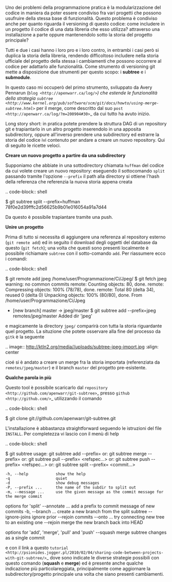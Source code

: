 <!--
.. title: Usare git subtree
.. slug: usare-git-subtree
.. date: 2010-05-12 00:00:00
.. tags: 
.. category: 
.. link: 
.. description: 
.. type: text
-->

Uno dei problemi della programmazione pratica è la modularizzazione del codice in maniera da poter essere condiviso fra vari progetti che possono usufruire della stessa base di funzionalità. Questo problema è condiviso anche per quanto riguarda il versioning di questo codice: come includere in un progetto il codice di una data libreria che esso utilizza? attraverso una installazione a parte oppure mantenendolo sotto la storia del progetto principale?

Tutti e due i casi hanno i loro pro e i loro contro, in entrambi i casi però si duplica la storia della libreria, rendendo difficoltoso includere nella storia ufficiale del progetto della stessa i cambiamenti che possono occorrere al codice per adattarlo alle funzionalità. Come strumento di versioning git mette a disposizione due strumenti per questo scopo: i **subtree** e i **submodule**.

In questo caso mi occuperò del primo strumento, sviluppato da Avery Pennarun (`blog <http://apenwarr.ca/log/>`_) che estende le funzionalità della strategia `subtree <http://www.kernel.org/pub/software/scm/git/docs/howto/using-merge-subtree.html>`_ per il merge, come descritto dal suo `post <http://apenwarr.ca/log/?m=200904#30>`_ da cui tutto ha avuto inizio.

Long story short: in pratica potete prendere la struttura DAG di un repository git e trapiantarlo in un altro progetto inserendolo in una apposita subdirectory, oppure all'inverso prendere una subdirectory ed estrarre la storia del codice ivi contenuto per andare a creare un nuovo repository. Qui di seguito le ricette veloci.

**Creare un nuovo progetto a partire da una subdirectory**

Supponiamo che abbiate in una sottodirectory chiamata ``huffman`` del codice da cui volete creare un nuovo repository: eseguendo il sottocomando ``split`` passando tramite l'opzione ``--prefix`` il path alla directory si ottiene l'hash della referenza che referenzia la nuova storia appena creata

.. code-block:: shell

 $ git subtree split --prefix=huffman
 78f0e2d39fffc2d56625b9b01e016054a91a7d44

Da questo è possibile trapiantare tramite una push.

**Unire un progetto**

Prima di tutto si necessita di aggiungere una referenza al repository esterno (``git remote add``) ed in seguito il download degli oggetti del database da questo (``git fetch``); una volta che questi sono presenti localmente è possibile richiamare ``subtree`` con il sotto-comando ``add``. Per riassumere ecco i comandi:

.. code-block:: shell

 $ git remote add jpeg /home/user/Programmazione/Ci/Jpeg/
 $ git fetch jpeg 
 warning: no common commits
 remote: Counting objects: 80, done.
 remote: Compressing objects: 100% (78/78), done.
 remote: Total 80 (delta 34), reused 0 (delta 0)
 Unpacking objects: 100% (80/80), done.
 From /home/user/Programmazione/Ci/Jpeg
  * [new branch]      master     -> jpeg/master
 $ git subtree add --prefix=jpeg remotes/jpeg/master
 Added dir 'jpeg'

e magicamente la directory ``jpeg/`` comparirà con tutta la storia riguardante quel progetto. La situzione che potete osservare alla fine del processo da ``gitk`` è la seguente

.. image:: http://ktln2.org/media//uploads/subtree-jpeg-import.jpg
 :align: center

cioé si è andato a creare un merge fra la storia importata (referenziata da ``remotes/jpeg/master``) e il branch ``master`` del progetto pre-esistente.

**Qualche parola in più**

Questo tool è possibile scaricarlo dal `repository <http://github.com/apenwarr/git-subtree>`_ presso `github <http://github.com/>`_ utilizzando il comando

.. code-block:: shell

 $ git clone git://github.com/apenwarr/git-subtree.git

L'installazione è abbastanza straightforward seguendo le istruzioni del file ``INSTALL``. Per completezza vi lascio con il menù di help

.. code-block:: shell

 $ git subtree
 usage: git subtree add   --prefix=<prefix> <commit>
    or: git subtree merge --prefix=<prefix> <commit>
    or: git subtree pull  --prefix=<prefix> <repository> <refspec...>
    or: git subtree push  --prefix=<prefix> <repository> <refspec...>
    or: git subtree split --prefix=<prefix> <commit...>

    -h, --help            show the help
    -q                    quiet
    -d                    show debug messages
    -P, --prefix ...      the name of the subdir to split out
    -m, --message ...     use the given message as the commit message for the merge commit

 options for 'split'
    --annotate ...        add a prefix to commit message of new commits
    -b, --branch ...      create a new branch from the split subtree
    --ignore-joins        ignore prior --rejoin commits
    --onto ...            try connecting new tree to an existing one
    --rejoin              merge the new branch back into HEAD

 options for 'add', 'merge', 'pull' and 'push'
    --squash              merge subtree changes as a single commit

e con il link a questo `tutorial <http://psionides.jogger.pl/2010/02/04/sharing-code-between-projects-with-git-subtree/>`_ dove sono indicate le diverse strategie possibili con questo comando (**squash** e **merge**) ed è presente anche qualche indicazione più particolareggiata, principalmente come aggiornare la subdirectory/progetto principale una volta che siano presenti cambiamenti.